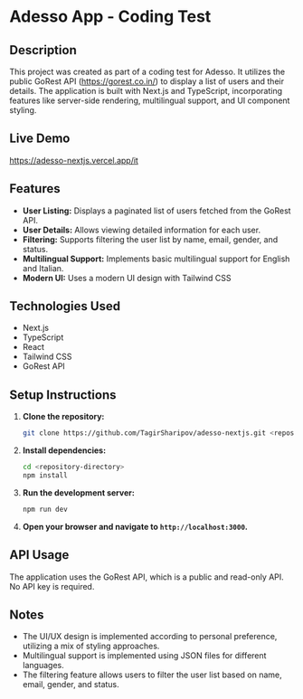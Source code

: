 # Adesso App - Coding Test

## Description

This project was created as part of a coding test for Adesso. It utilizes the public GoRest API (https://gorest.co.in/) to display a list of users and their details. The application is built with Next.js and TypeScript, incorporating features like server-side rendering, multilingual support, and UI component styling.

## Live Demo

https://adesso-nextjs.vercel.app/it

## Features

- **User Listing:** Displays a paginated list of users fetched from the GoRest API.
- **User Details:** Allows viewing detailed information for each user.
- **Filtering:** Supports filtering the user list by name, email, gender, and status.
- **Multilingual Support:** Implements basic multilingual support for English and Italian.
- **Modern UI:** Uses a modern UI design with Tailwind CSS

## Technologies Used

- Next.js
- TypeScript
- React
- Tailwind CSS
- GoRest API

## Setup Instructions

1.  **Clone the repository:**

    ```bash
    git clone https://github.com/TagirSharipov/adesso-nextjs.git <repository-directory>
    ```

2.  **Install dependencies:**

    ```bash
    cd <repository-directory>
    npm install
    ```

3.  **Run the development server:**

    ```bash
    npm run dev
    ```

4.  **Open your browser and navigate to `http://localhost:3000`.**

## API Usage

The application uses the GoRest API, which is a public and read-only API. No API key is required.

## Notes

- The UI/UX design is implemented according to personal preference, utilizing a mix of styling approaches.
- Multilingual support is implemented using JSON files for different languages.
- The filtering feature allows users to filter the user list based on name, email, gender, and status.
